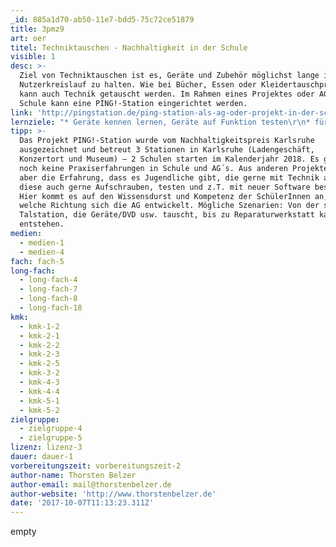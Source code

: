 ```yaml
---
_id: 885a1d70-ab50-11e7-bdd5-75c72ce51879
title: 3pmz9
art: oer
titel: Techniktauschen - Nachhaltigkeit in der Schule
visible: 1
desc: >-
  Ziel von Techniktauschen ist es, Geräte und Zubehör möglichst lange im
  Nutzerkreislauf zu halten. Wie bei Bücher, Essen oder Kleidertauschprojekten
  kann auch Technik getauscht werden. Im Rahmen eines Projektes oder AG in der
  Schule kann eine PING!-Station eingerichtet werden.
link: 'http://pingstation.de/ping-station-als-ag-oder-projekt-in-der-schule/'
lernziele: "* Geräte kennen lernen, Geräte auf Funktion testen\r\n* für defekte Geräte korrekte Recycling oder Spendenprojekte finden\r\n* funktionierende Geräte und Zubehör in den Kreislauf zu bringen\r\n* Über Produktionsprozesse und Ressourcenschonung Bescheid wissen\r\n* Möglichst lange die eigenen Geräte benutzen\r\n* Sensibilisieren für faire Geräte und Produktionsbedingungen."
tipp: >-
  Das Projekt PING!-Station wurde vom Nachhaltigkeitspreis Karlsruhe
  ausgezeichnet und betreut 3 Stationen in Karlsruhe (Ladengeschäft,
  Konzertort und Museum) – 2 Schulen starten im Kalenderjahr 2018. Es gibt
  noch keine Praxiserfahrungen in Schule und AG´s. Aus anderen Projekten besteht
  aber die Erfahrung, dass es Jugendliche gibt, die gerne mit Technik arbeiten,
  diese auch gerne Aufschrauben, testen und z.T. mit neuer Software bespielen.
  Hier kommt es auf den Wissensdurst und Kompetenz der SchülerInnen an, in
  welche Richtung sich die AG entwickelt. Mögliche Szenarien: Von der simplen
  Talstation, die Geräte/DVD usw. tauscht, bis zu Reparaturwerkstatt kann alles
  entstehen.
medien:
  - medien-1
  - medien-4
fach: fach-5
long-fach:
  - long-fach-4
  - long-fach-7
  - long-fach-8
  - long-fach-18
kmk:
  - kmk-1-2
  - kmk-2-1
  - kmk-2-2
  - kmk-2-3
  - kmk-2-5
  - kmk-3-2
  - kmk-4-3
  - kmk-4-4
  - kmk-5-1
  - kmk-5-2
zielgruppe:
  - zielgruppe-4
  - zielgruppe-5
lizenz: lizenz-3
dauer: dauer-1
vorbereitungszeit: vorbereitungszeit-2
author-name: Thorsten Belzer
author-email: mail@thorstenbelzer.de
author-website: 'http://www.thorstenbelzer.de'
date: '2017-10-07T11:13:23.311Z'
---
```

empty
